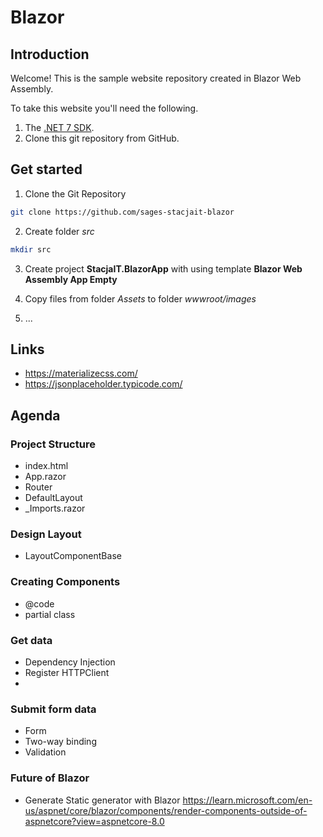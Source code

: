 # Blazor 

## Introduction

Welcome! This is the sample website repository created in Blazor Web Assembly.

To take this website you'll need the following.

1. The [.NET 7 SDK](https://dotnet.microsoft.com/en-us/download/dotnet/7.0).
2. Clone this git repository from GitHub.

## Get started

1. Clone the Git Repository
``` bash
git clone https://github.com/sages-stacjait-blazor
```

2. Create folder _src_
``` bash
mkdir src
```

3. Create project **StacjaIT.BlazorApp** with using template **Blazor Web Assembly App Empty**

4. Copy files from folder _Assets_ to folder _wwwroot/images_

5. ...


## Links
- https://materializecss.com/
- https://jsonplaceholder.typicode.com/


## Agenda

### Project Structure
- index.html
- App.razor
- Router
- DefaultLayout
- _Imports.razor

### Design Layout
- LayoutComponentBase

### Creating Components
- @code
- partial class

### Get data
- Dependency Injection
- Register HTTPClient
-
### Submit form data
- Form
- Two-way binding
- Validation

### Future of Blazor
- Generate Static generator with Blazor
https://learn.microsoft.com/en-us/aspnet/core/blazor/components/render-components-outside-of-aspnetcore?view=aspnetcore-8.0
